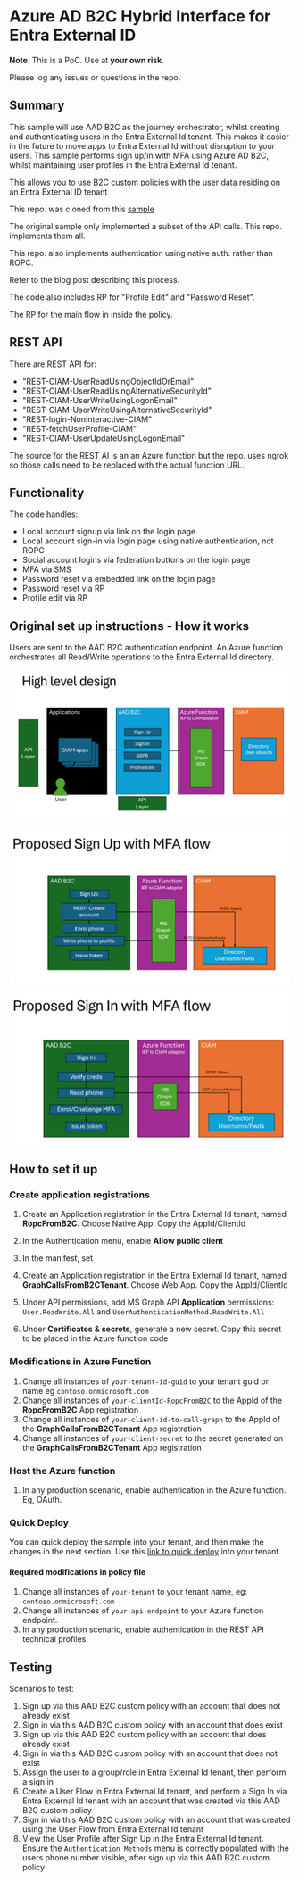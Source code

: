 # Azure AD B2C Hybrid Interface for Entra External ID

**Note**. This is a PoC. Use at **your own risk**.

Please log any issues or questions in the repo.

## Summary

This sample will use AAD B2C as the journey orchestrator, whilst creating and authenticating users in the Entra External Id tenant. This makes it easier in the future to move apps to Entra External Id without disruption to your users. This sample performs sign up/in with MFA using Azure AD B2C, whilst maintaining user profiles in the Entra External Id tenant.

This allows you to use B2C custom policies with the user data residing on an Entra External ID tenant

This repo. was cloned from this [sample](https://github.com/azure-ad-b2c/samples/tree/master/policies/migrate-to-entra-external-id-for-customers)

The original sample only implemented a subset of the API calls. This repo. implements them all. 

This repo. also implements authentication using native auth. rather than ROPC.

Refer to the blog post describing this process.

The code also includes RP for "Profile Edit" and "Password Reset".

The RP for the main flow in inside the policy.

## REST API

There are REST API for:

* "REST-CIAM-UserReadUsingObjectIdOrEmail"
* "REST-CIAM-UserReadUsingAlternativeSecurityId"
* "REST-CIAM-UserWriteUsingLogonEmail"
* "REST-CIAM-UserWriteUsingAlternativeSecurityId"
* "REST-login-NonInteractive-CIAM"
* "REST-fetchUserProfile-CIAM"
* "REST-CIAM-UserUpdateUsingLogonEmail"

The source for the REST AI is an an Azure function but the repo. uses ngrok so those calls 
need to be replaced with the actual function URL. 

## Functionality

The code handles:

* Local account signup via link on the login page
* Local account sign-in via login page using native authentication, not ROPC
* Social account logins via federation buttons on the login page
* MFA via SMS
* Password reset via embedded link on the login page
* Password reset via RP
* Profile edit via RP

## Original set up instructions - How it works

Users are sent to the AAD B2C authentication endpoint. An Azure function orchestrates all Read/Write operations to the Entra External Id directory.

![High level design](media/high-level-design.png)

![Sign up with MFA](media/signup.png)

![Sign in with MFA](media/signin.png)

## How to set it up

### Create application registrations
1. Create an Application registration in the Entra External Id tenant, named **RopcFromB2C**. Choose Native App. Copy the AppId/ClientId
1. In the Authentication menu, enable **Allow public client**
1. In the manifest, set

1. Create an Application registration in the Entra External Id tenant, named **GraphCallsFromB2CTenant**. Choose Web App. Copy the AppId/ClientId
1. Under API permissions, add MS Graph API **Application** permissions: `User.ReadWrite.All` and `UserAuthenticationMethod.ReadWrite.All`
1. Under **Certificates & secrets**, generate a new secret. Copy this secret to be placed in the Azure function code

### Modifications in Azure Function
1. Change all instances of `your-tenant-id-guid` to your tenant guid or name eg `contoso.onmicrosoft.com`
1. Change all instances of `your-clientId-RopcFromB2C` to the AppId of the **RopcFromB2C** App registration
1. Change all instances of `your-client-id-to-call-graph` to the AppId of the **GraphCallsFromB2CTenant** App registration
1. Change all instances of `your-client-secret` to the secret generated on the **GraphCallsFromB2CTenant** App registration

### Host the Azure function
1. In any production scenario, enable authentication in the Azure function. Eg, OAuth.

### Quick Deploy
You can quick deploy the sample into your tenant, and then make the changes in the next section.
Use this [link to quick deploy](https://b2ciefsetupapp.azurewebsites.net/Home/Experimental?sampleFolderName=migrate-to-entra-external-id-for-customers) into your tenant.


#### Required modifications in policy file
1. Change all instances of `your-tenant` to your tenant name, eg: `contoso.onmicrosoft.com`
1. Change all instances of `your-api-endpoint` to your Azure function endpoint.
1. In any production scenario, enable authentication in the REST API technical profiles.

## Testing
Scenarios to test:
1. Sign up via this AAD B2C custom policy with an account that does not already exist
1. Sign in via this AAD B2C custom policy with an account that does exist
1. Sign up via this AAD B2C custom policy with an account that does already exist
1. Sign in via this AAD B2C custom policy with an account that does not exist
1. Assign the user to a group/role in Entra External Id tenant, then perform a sign in
1. Create a User Flow in Entra External Id tenant, and perform a Sign In via Entra External Id tenant with an account that was created via this AAD B2C custom policy
1. Sign in via this AAD B2C custom policy with an account that was created using the User Flow from Entra External Id tenant
1. View the User Profile after Sign Up in the Entra External Id tenant. Ensure the `Authentication Methods` menu is correctly populated with the users phone number visible, after sign up via this AAD B2C custom policy